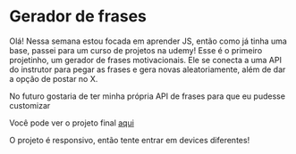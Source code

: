 # Gerador de frases

Olá! Nessa semana estou focada em aprender JS, então como já tinha uma base, passei para um curso de projetos na udemy! Esse é o primeiro projetinho, um gerador de frases motivacionais. Ele se conecta a uma API do instrutor para pegar as frases e gera novas aleatoriamente, além de dar a opção de postar no X. 

No futuro gostaria de ter minha própria API de frases para que eu pudesse customizar

Você pode ver o projeto final [aqui](https://mabemoreira.github.io/quote-generator/)

O projeto é responsivo, então tente entrar em devices diferentes!

